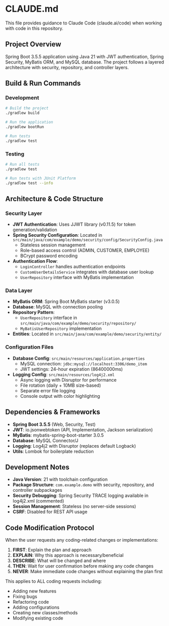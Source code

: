 # CLAUDE.md

This file provides guidance to Claude Code (claude.ai/code) when working with code in this repository.

## Project Overview
Spring Boot 3.5.5 application using Java 21 with JWT authentication, Spring Security, MyBatis ORM, and MySQL database. The project follows a layered architecture with security, repository, and controller layers.

## Build & Run Commands

### Development
```bash
# Build the project
./gradlew build

# Run the application
./gradlew bootRun

# Run tests
./gradlew test
```

### Testing
```bash
# Run all tests
./gradlew test

# Run tests with JUnit Platform
./gradlew test --info
```

## Architecture & Code Structure

### Security Layer
- **JWT Authentication**: Uses JJWT library (v0.11.5) for token generation/validation
- **Spring Security Configuration**: Located in `src/main/java/com/example/demo/security/config/SecurityConfig.java`
  - Stateless session management
  - Role-based access control (ADMIN, CUSTOMER, EMPLOYEE)
  - BCrypt password encoding
- **Authentication Flow**:
  - `LoginController` handles authentication endpoints
  - `CustomUserDetailsService` integrates with database user lookup
  - `UserRepository` interface with MyBatis implementation

### Data Layer
- **MyBatis ORM**: Spring Boot MyBatis starter (v3.0.5)
- **Database**: MySQL with connection pooling
- **Repository Pattern**:
  - `UserRepository` interface in `src/main/java/com/example/demo/security/repository/`
  - `MyBatisUserRepository` implementation
- **Entities**: Located in `src/main/java/com/example/demo/security/entity/`

### Configuration Files
- **Database Config**: `src/main/resources/application.properties`
  - MySQL connection: `jdbc:mysql://localhost:3306/demo_item`
  - JWT settings: 24-hour expiration (86400000ms)
- **Logging Config**: `src/main/resources/log4j2.xml`
  - Async logging with Disruptor for performance
  - File rotation (daily + 10MB size-based)
  - Separate error file logging
  - Console output with color highlighting

## Dependencies & Frameworks
- **Spring Boot 3.5.5** (Web, Security, Test)
- **JWT**: io.jsonwebtoken (API, Implementation, Jackson serialization)
- **MyBatis**: mybatis-spring-boot-starter 3.0.5
- **Database**: MySQL Connector/J
- **Logging**: Log4j2 with Disruptor (replaces default Logback)
- **Utils**: Lombok for boilerplate reduction

## Development Notes
- **Java Version**: 21 with toolchain configuration
- **Package Structure**: `com.example.demo` with security, repository, and controller subpackages
- **Security Debugging**: Spring Security TRACE logging available in log4j2.xml (commented)
- **Session Management**: Stateless (no server-side sessions)
- **CSRF**: Disabled for REST API usage

## Code Modification Protocol
When the user requests any coding-related changes or implementations:
1. **FIRST**: Explain the plan and approach
2. **EXPLAIN**: Why this approach is necessary/beneficial
3. **DESCRIBE**: What will be changed and where
4. **THEN**: Wait for user confirmation before making any code changes
5. **NEVER**: Make immediate code changes without explaining the plan first

This applies to ALL coding requests including:
- Adding new features
- Fixing bugs
- Refactoring code
- Adding configurations
- Creating new classes/methods
- Modifying existing code